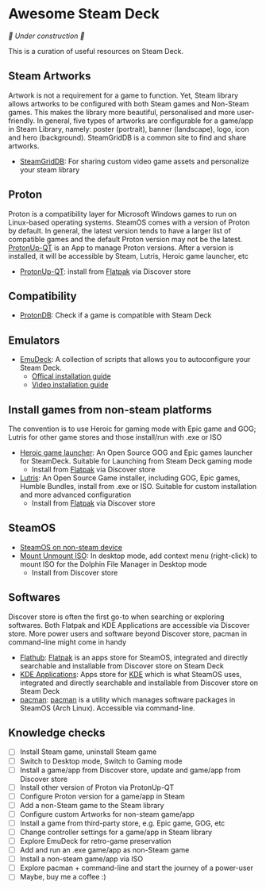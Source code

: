 # Awesome Steam Deck

*🚧 Under construction 🚧*

This is a curation of useful resources on Steam Deck.

## Steam Artworks
Artwork is not a requirement for a game to function. Yet, Steam library allows artworks to be configured with both Steam games and Non-Steam games. This makes the library more beautiful, personalised and more user-friendly. In general, five types of artworks are configurable for a game/app in Steam Library, namely: poster (portrait), banner (landscape), logo, icon and hero (background). SteamGridDB is a common site to find and share artworks.
- [SteamGridDB](https://www.steamgriddb.com/): For sharing custom video game assets and personalize your steam library 

## Proton
Proton is a compatibility layer for Microsoft Windows games to run on Linux-based operating systems. SteamOS comes with a version of Proton by default. In general, the latest version tends to have a larger list of compatible games and the default Proton version may not be the latest. [ProtonUp-QT](https://davidotek.github.io/protonup-qt/) is an App to manage Proton versions. After a version is installed, it will be accessible by Steam, Lutris, Heroic game launcher, etc
- [ProtonUp-QT](https://davidotek.github.io/protonup-qt/): install from [Flatpak](https://flathub.org/apps/details/net.davidotek.pupgui2) via Discover store

## Compatibility 
- [ProtonDB](https://www.protondb.com/): Check if a game is compatible with Steam Deck

## Emulators
- [EmuDeck](https://www.emudeck.com): A collection of scripts that allows you to autoconfigure your Steam Deck.
  - [Offical installation guide](https://www.emudeck.com/#how_to_install)
  - [Video installation guide](https://m.youtube.com/watch?v=AvzSHxccmIg)

## Install games from non-steam platforms
The convention is to use Heroic for gaming mode with Epic game and GOG; Lutris for other game stores and those install/run with .exe or ISO
- [Heroic game launcher](https://heroicgameslauncher.com/): An Open Source GOG and Epic games launcher for SteamDeck. Suitable for Launching from Steam Deck gaming mode
  - Install from [Flatpak](https://flathub.org/apps/details/com.heroicgameslauncher.hgl) via Discover store
- [Lutris](https://lutris.net/): An Open Source Game installer, including GOG, Epic games, Humble Bundles, install from .exe or ISO. Suitable for custom installation and more advanced configuration
  - Install from [Flatpak](https://flathub.org/apps/details/net.lutris.Lutris) via Discover store

## SteamOS
- [SteamOS on non-steam device](https://m.youtube.com/watch?v=Xr2BO4IPqro)
- [Mount Unmount ISO](https://store.kde.org/p/1414733/): In desktop mode, add context menu (right-click) to mount ISO for the Dolphin File Manager in Desktop mode
  - Install from Discover store

## Softwares
Discover store is often the first go-to when searching or exploring softwares. Both Flatpak and KDE Applications are accessible via Discover store. More power users and software beyond Discover store, pacman in command-line might come in handy
- [Flathub](https://flathub.org/home): [Flatpak](https://flatpak.org/) is an apps store for SteamOS, integrated and directly searchable and installable from Discover store on Steam Deck
- [KDE Applications](https://apps.kde.org/): Apps store for [KDE](https://en.m.wikipedia.org/wiki/KDE_Plasma_5) which is what SteamOS uses, integrated and directly searchable and installable from Discover store on Steam Deck
- [pacman](https://archlinux.org/packages/): [pacman](https://archlinux.org/pacman/) is a utility which manages software packages in SteamOS (Arch Linux). Accessible via command-line.

## Knowledge checks
- [ ] Install Steam game, uninstall Steam game
- [ ] Switch to Desktop mode, Switch to Gaming mode
- [ ] Install a game/app from Discover store, update and game/app from Discover store
- [ ] Install other version of Proton via ProtonUp-QT
- [ ] Configure Proton version for a game/app in Steam
- [ ] Add a non-Steam game to the Steam library
- [ ] Configure custom Artworks for non-steam game/app
- [ ] Install a game from third-party store, e.g. Epic game, GOG, etc
- [ ] Change controller settings for a game/app in Steam library
- [ ] Explore EmuDeck for retro-game preservation 
- [ ] Add and run an .exe game/app as non-Steam game
- [ ] Install a non-steam game/app via ISO
- [ ] Explore pacman + command-line and start the journey of a power-user
- [ ] Maybe, buy me a coffee :)
